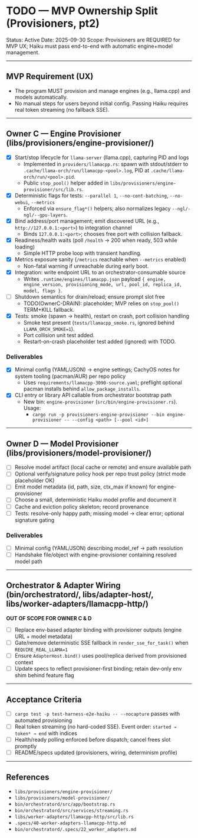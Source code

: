 # TODO — MVP Ownership Split (Provisioners, pt2)

Status: Active
Date: 2025-09-30
Scope: Provisioners are REQUIRED for MVP UX; Haiku must pass end-to-end with automatic engine+model management.

---

## MVP Requirement (UX)

- The program MUST provision and manage engines (e.g., llama.cpp) and models automatically.
- No manual steps for users beyond initial config. Passing Haiku requires real token streaming (no fallback SSE).

---

## Owner C — Engine Provisioner (libs/provisioners/engine-provisioner/)

- [x] Start/stop lifecycle for `llama-server` (llama.cpp), capturing PID and logs
  - Implemented in `providers/llamacpp.rs`: spawn with stdout/stderr to `.cache/llama-orch/run/llamacpp-<pool>.log`, PID at `.cache/llama-orch/run/<pool>.pid`.
  - Public `stop_pool()` helper added in `libs/provisioners/engine-provisioner/src/lib.rs`.
- [x] Deterministic flags for tests: `--parallel 1`, `--no-cont-batching`, `--no-webui`, `--metrics`
  - Enforced via `ensure_flag*()` helpers; also normalizes legacy `--ngl/-ngl/--gpu-layers`.
- [x] Bind address/port management; emit discovered URL (e.g., `http://127.0.0.1:<port>`) to integration channel
  - Binds `127.0.0.1:<port>`; chooses free port with collision fallback.
- [x] Readiness/health waits (poll `/health` -> 200 when ready, 503 while loading)
  - Simple HTTP probe loop with transient handling.
- [x] Metrics exposure sanity (`/metrics` reachable when `--metrics` enabled)
  - Non-fatal warning if unreachable during early boot.
- [x] Integration: write endpoint URL to an orchestrator-consumable source
  - Writes `.runtime/engines/llamacpp.json` payload `{ engine, engine_version, provisioning_mode, url, pool_id, replica_id, model, flags }`.
- [ ] Shutdown semantics for drain/reload; ensure prompt slot free
  - TODO(OwnerC-DRAIN): placeholder; MVP relies on `stop_pool()` TERM+KILL fallback.
- [x] Tests: smoke (spawn → health), restart on crash, port collision handling
  - Smoke test present (`tests/llamacpp_smoke.rs`, ignored behind `LLAMA_ORCH_SMOKE=1`).
  - Port collision unit test added.
  - Restart-on-crash placeholder test added (ignored) with TODO.

### Deliverables

- [x] Minimal config (YAML/JSON) → engine settings; CachyOS notes for system tooling (pacman/AUR) per repo policy
  - Uses `requirements/llamacpp-3090-source.yaml`; preflight optional pacman installs behind `allow_package_installs`.
- [x] CLI entry or library API callable from orchestrator bootstrap path
  - New bin: `engine-provisioner` (`src/bin/engine-provisioner.rs`). Usage:
    - `cargo run -p provisioners-engine-provisioner --bin engine-provisioner -- --config <path> [--pool <id>]`

---

## Owner D — Model Provisioner (libs/provisioners/model-provisioner/)

- [ ] Resolve model artifact (local cache or remote) and ensure available path
- [ ] Optional verify/signature policy hook per repo trust policy (strict mode placeholder OK)
- [ ] Emit model metadata (id, path, size, ctx_max if known) for engine-provisioner
- [ ] Choose a small, deterministic Haiku model profile and document it
- [ ] Cache and eviction policy skeleton; record provenance
- [ ] Tests: resolve-only happy path; missing model → clear error; optional signature gating

### Deliverables

- [ ] Minimal config (YAML/JSON) describing model_ref → path resolution
- [ ] Handshake file/object with engine-provisioner containing resolved model path

---

## Orchestrator & Adapter Wiring (bin/orchestratord/, libs/adapter-host/, libs/worker-adapters/llamacpp-http/)

**OUT OF SCOPE FOR OWNER C & D**

- [ ] Replace env-based adapter binding with provisioner outputs (engine URL + model metadata)
- [ ] Gate/remove deterministic SSE fallback in `render_sse_for_task()` when `REQUIRE_REAL_LLAMA=1`
- [ ] Ensure `AdapterHost.bind()` uses pool/replica derived from provisioned context
- [ ] Update specs to reflect provisioner-first binding; retain dev-only env shim behind feature flag

---

## Acceptance Criteria

- [ ] `cargo test -p test-harness-e2e-haiku -- --nocapture` passes with automated provisioning
- [ ] Real token streaming (no hard-coded SSE). Event order: `started → token* → end` with indices
- [ ] Health/ready polling enforced before dispatch; cancel frees slot promptly
- [ ] README/specs updated (provisioners, wiring, determinism profile)

---

## References

- `libs/provisioners/engine-provisioner/`
- `libs/provisioners/model-provisioner/`
- `bin/orchestratord/src/app/bootstrap.rs`
- `bin/orchestratord/src/services/streaming.rs`
- `libs/worker-adapters/llamacpp-http/src/lib.rs`
- `.specs/40-worker-adapters-llamacpp-http.md`
- `bin/orchestratord/.specs/22_worker_adapters.md`
